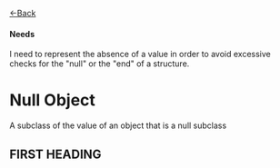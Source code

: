 [\<\-Back](http://euclid.nmu.edu:3000/ovoisine/CS326/wiki/Practices)

#### Needs
I need to represent the absence of a value in order to avoid excessive checks for the "null" or the "end" of a structure.<br>

# Null Object
A subclass of the value of an object that is a null subclass<br>

## FIRST HEADING